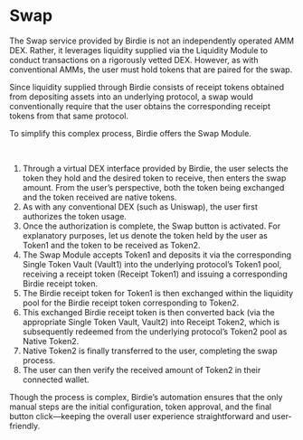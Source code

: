 # Swap

The Swap service provided by Birdie is not an independently operated AMM DEX. Rather, it leverages liquidity supplied via the Liquidity Module to conduct transactions on a rigorously vetted DEX. However, as with conventional AMMs, the user must hold tokens that are paired for the swap.

Since liquidity supplied through Birdie consists of receipt tokens obtained from depositing assets into an underlying protocol, a swap would conventionally require that the user obtains the corresponding receipt tokens from that same protocol.

To simplify this complex process, Birdie offers the Swap Module.

<figure><img src="../../.gitbook/assets/스크린샷 2024-06-25 오후 2.09.45.png" alt=""><figcaption></figcaption></figure>

1. Through a virtual DEX interface provided by Birdie, the user selects the token they hold and the desired token to receive, then enters the swap amount. From the user’s perspective, both the token being exchanged and the token received are native tokens.
2. As with any conventional DEX (such as Uniswap), the user first authorizes the token usage.
3. Once the authorization is complete, the Swap button is activated. For explanatory purposes, let us denote the token held by the user as Token1 and the token to be received as Token2.
4. The Swap Module accepts Token1 and deposits it via the corresponding Single Token Vault (Vault1) into the underlying protocol’s Token1 pool, receiving a receipt token (Receipt Token1) and issuing a corresponding Birdie receipt token.
5. The Birdie receipt token for Token1 is then exchanged within the liquidity pool for the Birdie receipt token corresponding to Token2.
6. This exchanged Birdie receipt token is then converted back (via the appropriate Single Token Vault, Vault2) into Receipt Token2, which is subsequently redeemed from the underlying protocol’s Token2 pool as Native Token2.
7. Native Token2 is finally transferred to the user, completing the swap process.
8. The user can then verify the received amount of Token2 in their connected wallet.

Though the process is complex, Birdie’s automation ensures that the only manual steps are the initial configuration, token approval, and the final button click—keeping the overall user experience straightforward and user-friendly.&#x20;
